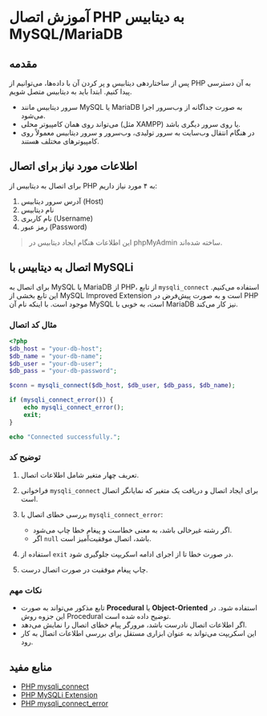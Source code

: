 # آموزش اتصال PHP به دیتابیس MySQL/MariaDB

## مقدمه

پس از ساختاردهی دیتابیس و پر کردن آن با داده‌ها، می‌توانیم از PHP به آن دسترسی پیدا کنیم. ابتدا باید به دیتابیس متصل شویم.

* سرور دیتابیس مانند MySQL یا MariaDB به صورت جداگانه از وب‌سرور اجرا می‌شود.
* می‌تواند روی همان کامپیوتر محلی (مثل XAMPP) یا روی سرور دیگری باشد.
* در هنگام انتقال وب‌سایت به سرور تولیدی، وب‌سرور و سرور دیتابیس معمولاً روی کامپیوترهای مختلف هستند.

## اطلاعات مورد نیاز برای اتصال

برای اتصال به دیتابیس از PHP به ۴ مورد نیاز داریم:

1. آدرس سرور دیتابیس (Host)
2. نام دیتابیس
3. نام کاربری (Username)
4. رمز عبور (Password)

> این اطلاعات هنگام ایجاد دیتابیس در phpMyAdmin ساخته شده‌اند.

## اتصال به دیتابیس با MySQLi

برای اتصال به MySQL یا MariaDB از PHP، از تابع `mysqli_connect` استفاده می‌کنیم.
این تابع بخشی از MySQL Improved Extension است و به صورت پیش‌فرض در PHP موجود است.
با اینکه نام آن MySQL است، به خوبی با MariaDB نیز کار می‌کند.

### مثال کد اتصال

```php
<?php
$db_host = "your-db-host";
$db_name = "your-db-name";
$db_user = "your-db-user";
$db_pass = "your-db-password";

$conn = mysqli_connect($db_host, $db_user, $db_pass, $db_name);

if (mysqli_connect_error()) {
    echo mysqli_connect_error();
    exit;
}

echo "Connected successfully.";
```

### توضیح کد

1. تعریف چهار متغیر شامل اطلاعات اتصال.
2. فراخوانی `mysqli_connect` برای ایجاد اتصال و دریافت یک متغیر که نمایانگر اتصال است.
3. بررسی خطای اتصال با `mysqli_connect_error`:

   * اگر رشته غیرخالی باشد، به معنی خطاست و پیغام خطا چاپ می‌شود.
   * اگر `null` باشد، اتصال موفقیت‌آمیز است.
4. استفاده از `exit` در صورت خطا تا از اجرای ادامه اسکریپت جلوگیری شود.
5. چاپ پیغام موفقیت در صورت اتصال درست.

### نکات مهم

* تابع مذکور می‌تواند به صورت **Procedural** یا **Object-Oriented** استفاده شود. در این جزوه روش Procedural توضیح داده شده است.
* اگر اطلاعات اتصال نادرست باشد، مرورگر پیام خطای اتصال را نمایش می‌دهد.
* این اسکریپت می‌تواند به عنوان ابزاری مستقل برای بررسی اطلاعات اتصال به کار رود.

## منابع مفید

* [PHP mysqli_connect](https://www.php.net/manual/en/function.mysqli-connect.php)
* [PHP MySQLi Extension](https://www.php.net/manual/en/book.mysqli.php)
* [PHP mysqli_connect_error](https://www.php.net/manual/en/mysqli.connect-error.php)

